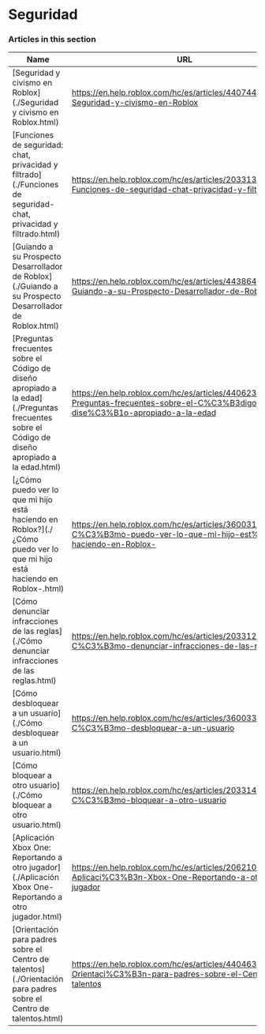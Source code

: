 # Seguridad  
### Articles in this section
Name|URL
-|-
[Seguridad y civismo en Roblox](./Seguridad y civismo en Roblox.html) |https://en.help.roblox.com/hc/es/articles/4407444339348-Seguridad-y-civismo-en-Roblox
[Funciones de seguridad: chat, privacidad y filtrado](./Funciones de seguridad- chat, privacidad y filtrado.html) |https://en.help.roblox.com/hc/es/articles/203313120-Funciones-de-seguridad-chat-privacidad-y-filtrado
[Guiando a su Prospecto Desarrollador de Roblox](./Guiando a su Prospecto Desarrollador de Roblox.html) |https://en.help.roblox.com/hc/es/articles/4438648708756-Guiando-a-su-Prospecto-Desarrollador-de-Roblox
[Preguntas frecuentes sobre el Código de diseño apropiado a la edad](./Preguntas frecuentes sobre el Código de diseño apropiado a la edad.html) |https://en.help.roblox.com/hc/es/articles/4406238486676-Preguntas-frecuentes-sobre-el-C%C3%B3digo-de-dise%C3%B1o-apropiado-a-la-edad
[¿Cómo puedo ver lo que mi hijo está haciendo en Roblox?](./¿Cómo puedo ver lo que mi hijo está haciendo en Roblox-.html) |https://en.help.roblox.com/hc/es/articles/360031384652--C%C3%B3mo-puedo-ver-lo-que-mi-hijo-est%C3%A1-haciendo-en-Roblox-
[Cómo denunciar infracciones de las reglas](./Cómo denunciar infracciones de las reglas.html) |https://en.help.roblox.com/hc/es/articles/203312410-C%C3%B3mo-denunciar-infracciones-de-las-reglas
[Cómo desbloquear a un usuario](./Cómo desbloquear a un usuario.html) |https://en.help.roblox.com/hc/es/articles/360033386312-C%C3%B3mo-desbloquear-a-un-usuario
[Cómo bloquear a otro usuario](./Cómo bloquear a otro usuario.html) |https://en.help.roblox.com/hc/es/articles/203314270-C%C3%B3mo-bloquear-a-otro-usuario
[Aplicación Xbox One: Reportando a otro jugador](./Aplicación Xbox One- Reportando a otro jugador.html) |https://en.help.roblox.com/hc/es/articles/206210440-Aplicaci%C3%B3n-Xbox-One-Reportando-a-otro-jugador
[Orientación para padres sobre el Centro de talentos](./Orientación para padres sobre el Centro de talentos.html) |https://en.help.roblox.com/hc/es/articles/4404630280980-Orientaci%C3%B3n-para-padres-sobre-el-Centro-de-talentos